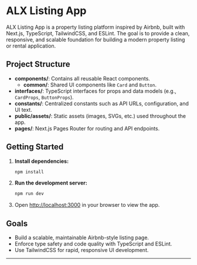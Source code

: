 # ALX Listing App

ALX Listing App is a property listing platform inspired by Airbnb, built with Next.js, TypeScript, TailwindCSS, and ESLint. The goal is to provide a clean, responsive, and scalable foundation for building a modern property listing or rental application.

## Project Structure

- **components/**: Contains all reusable React components.
  - **common/**: Shared UI components like `Card` and `Button`.
- **interfaces/**: TypeScript interfaces for props and data models (e.g., `CardProps`, `ButtonProps`).
- **constants/**: Centralized constants such as API URLs, configuration, and UI text.
- **public/assets/**: Static assets (images, SVGs, etc.) used throughout the app.
- **pages/**: Next.js Pages Router for routing and API endpoints.

## Getting Started

1. **Install dependencies:**
	```bash
	npm install
	```
2. **Run the development server:**
	```bash
	npm run dev
	```
3. Open [http://localhost:3000](http://localhost:3000) in your browser to view the app.

## Goals

- Build a scalable, maintainable Airbnb-style listing page.
- Enforce type safety and code quality with TypeScript and ESLint.
- Use TailwindCSS for rapid, responsive UI development.

---

 
